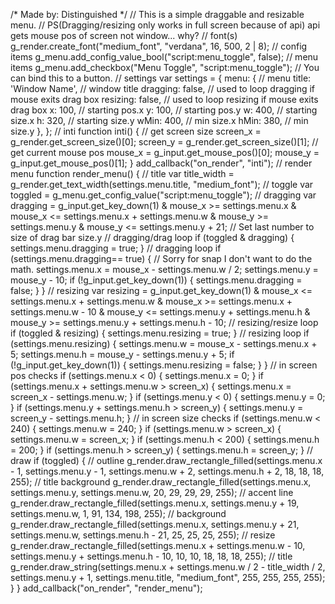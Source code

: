 /* Made by: Distinguished */
// This is a simple draggable and resizable menu.
// PS(Dragging/resizing only works in full screen because of api) api gets mouse pos of screen not window... why?
// font(s)
g_render.create_font("medium_font", "verdana", 16, 500, 2 | 8);
// config items
g_menu.add_config_value_bool("script:menu_toggle", false);
// menu items
g_menu.add_checkbox("Menu Toggle", "script:menu_toggle"); // You can bind this to a button.
// settings
var settings = {
    menu: { // menu
        title: 'Window Name', // window title
        dragging: false, // used to loop dragging if mouse exits drag box
        resizing: false, // used to loop resizing if mouse exits drag box
        x: 100, // starting pos.x
        y: 100, // starting pos.y
        w: 400, // starting size.x
        h: 320, // starting size.y
        wMin: 400, // min size.x
        hMin: 380, // min size.y
    },
};
// inti
function inti() {
    // get screen size
    screen_x = g_render.get_screen_size()[0];
    screen_y = g_render.get_screen_size()[1];
    // get current mouse pos
    mouse_x = g_input.get_mouse_pos()[0];
    mouse_y = g_input.get_mouse_pos()[1];
} add_callback("on_render", "inti");
// render menu
function render_menu() {
    // title
    var title_width = g_render.get_text_width(settings.menu.title, "medium_font");
    // toggle
    var toggled = g_menu.get_config_value("script:menu_toggle");
    // dragging
    var dragging = g_input.get_key_down(1) & mouse_x >= settings.menu.x & mouse_x <= settings.menu.x + settings.menu.w & mouse_y >= settings.menu.y & mouse_y <= settings.menu.y + 21; // Set last number to size of drag bar size.y
    // dragging/drag loop
    if (toggled & dragging) {
        settings.menu.dragging = true;
    }
    // dragging loop
    if (settings.menu.dragging== true) {
        // Sorry for snap I don't want to do the math.
        settings.menu.x = mouse_x - settings.menu.w / 2;
        settings.menu.y = mouse_y - 10;
        if (!g_input.get_key_down(1)) {
            settings.menu.dragging = false;
        }
    }
    // resizing
    var resizing = g_input.get_key_down(1) & mouse_x <= settings.menu.x + settings.menu.w & mouse_x >= settings.menu.x + settings.menu.w - 10 & mouse_y <= settings.menu.y + settings.menu.h & mouse_y >= settings.menu.y + settings.menu.h - 10;
    // resizing/resize loop
    if (toggled & resizing) {
        settings.menu.resizing = true;
    }
    // resizing loop
    if (settings.menu.resizing) {
        settings.menu.w = mouse_x - settings.menu.x + 5;
        settings.menu.h = mouse_y - settings.menu.y + 5;
        if (!g_input.get_key_down(1)) {
            settings.menu.resizing = false;
        }
    }
    // in screen pos checks
    if (settings.menu.x < 0) { settings.menu.x = 0; }
    if (settings.menu.x + settings.menu.w > screen_x) { settings.menu.x = screen_x - settings.menu.w; }
    if (settings.menu.y < 0) { settings.menu.y = 0; }
    if (settings.menu.y + settings.menu.h > screen_y) { settings.menu.y = screen_y - settings.menu.h; }
    // in screen size checks
    if (settings.menu.w < 240) { settings.menu.w = 240; }
    if (settings.menu.w > screen_x) { settings.menu.w = screen_x; }
    if (settings.menu.h < 200) { settings.menu.h = 200; }
    if (settings.menu.h > screen_y) { settings.menu.h = screen_y; }
    // draw
    if (toggled) {
        // outline
        g_render.draw_rectangle_filled(settings.menu.x - 1, settings.menu.y - 1, settings.menu.w + 2, settings.menu.h + 2, 18, 18, 18, 255);
        // title background
        g_render.draw_rectangle_filled(settings.menu.x, settings.menu.y, settings.menu.w, 20, 29, 29, 29, 255);
        // accent line
        g_render.draw_rectangle_filled(settings.menu.x, settings.menu.y + 19, settings.menu.w, 1, 91, 134, 198, 255);
        // background
        g_render.draw_rectangle_filled(settings.menu.x, settings.menu.y + 21, settings.menu.w, settings.menu.h - 21, 25, 25, 25, 255);
        // resize
        g_render.draw_rectangle_filled(settings.menu.x + settings.menu.w - 10, settings.menu.y + settings.menu.h - 10, 10, 10, 18, 18, 18, 255);
        // title
        g_render.draw_string(settings.menu.x + settings.menu.w / 2 - title_width / 2, settings.menu.y + 1, settings.menu.title, "medium_font", 255, 255, 255, 255);
    }
} add_callback("on_render", "render_menu");
